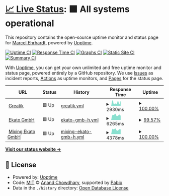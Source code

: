# [📈 Live Status](https://c0dem0re.github.io/greatik-uptime): <!--live status--> **🟩 All systems operational**

This repository contains the open-source uptime monitor and status page for [Marcel Ehrhardt](https://www.greatik.de), powered by [Upptime](https://github.com/upptime/upptime).

[![Uptime CI](https://github.com/c0dem0re/greatik-uptime/workflows/Uptime%20CI/badge.svg)](https://github.com/c0dem0re/greatik-uptime/actions?query=workflow%3A%22Uptime+CI%22)
[![Response Time CI](https://github.com/c0dem0re/greatik-uptime/workflows/Response%20Time%20CI/badge.svg)](https://github.com/c0dem0re/greatik-uptime/actions?query=workflow%3A%22Response+Time+CI%22)
[![Graphs CI](https://github.com/c0dem0re/greatik-uptime/workflows/Graphs%20CI/badge.svg)](https://github.com/c0dem0re/greatik-uptime/actions?query=workflow%3A%22Graphs+CI%22)
[![Static Site CI](https://github.com/c0dem0re/greatik-uptime/workflows/Static%20Site%20CI/badge.svg)](https://github.com/c0dem0re/greatik-uptime/actions?query=workflow%3A%22Static+Site+CI%22)
[![Summary CI](https://github.com/c0dem0re/greatik-uptime/workflows/Summary%20CI/badge.svg)](https://github.com/c0dem0re/greatik-uptime/actions?query=workflow%3A%22Summary+CI%22)

With [Upptime](https://upptime.js.org), you can get your own unlimited and free uptime monitor and status page, powered entirely by a GitHub repository. We use [Issues](https://github.com/c0dem0re/greatik-uptime/issues) as incident reports, [Actions](https://github.com/c0dem0re/greatik-uptime/actions) as uptime monitors, and [Pages](https://c0dem0re.github.io/greatik-uptime) for the status page.

<!--start: status pages-->
<!-- This summary is generated by Upptime (https://github.com/upptime/upptime) -->
<!-- Do not edit this manually, your changes will be overwritten -->
<!-- prettier-ignore -->
| URL | Status | History | Response Time | Uptime |
| --- | ------ | ------- | ------------- | ------ |
| <img alt="" src="https://icons.duckduckgo.com/ip3/www.greatik.de.ico" height="13"> [Greatik](https://www.greatik.de) | 🟩 Up | [greatik.yml](https://github.com/c0dem0re/greatik-uptime/commits/HEAD/history/greatik.yml) | <details><summary><img alt="Response time graph" src="./graphs/greatik/response-time-week.png" height="20"> 2930ms</summary><br><a href="https://c0dem0re.github.io/greatik-uptime/history/greatik"><img alt="Response time 2711" src="https://img.shields.io/endpoint?url=https%3A%2F%2Fraw.githubusercontent.com%2Fc0dem0re%2Fgreatik-uptime%2FHEAD%2Fapi%2Fgreatik%2Fresponse-time.json"></a><br><a href="https://c0dem0re.github.io/greatik-uptime/history/greatik"><img alt="24-hour response time 4676" src="https://img.shields.io/endpoint?url=https%3A%2F%2Fraw.githubusercontent.com%2Fc0dem0re%2Fgreatik-uptime%2FHEAD%2Fapi%2Fgreatik%2Fresponse-time-day.json"></a><br><a href="https://c0dem0re.github.io/greatik-uptime/history/greatik"><img alt="7-day response time 2930" src="https://img.shields.io/endpoint?url=https%3A%2F%2Fraw.githubusercontent.com%2Fc0dem0re%2Fgreatik-uptime%2FHEAD%2Fapi%2Fgreatik%2Fresponse-time-week.json"></a><br><a href="https://c0dem0re.github.io/greatik-uptime/history/greatik"><img alt="30-day response time 2711" src="https://img.shields.io/endpoint?url=https%3A%2F%2Fraw.githubusercontent.com%2Fc0dem0re%2Fgreatik-uptime%2FHEAD%2Fapi%2Fgreatik%2Fresponse-time-month.json"></a><br><a href="https://c0dem0re.github.io/greatik-uptime/history/greatik"><img alt="1-year response time 2711" src="https://img.shields.io/endpoint?url=https%3A%2F%2Fraw.githubusercontent.com%2Fc0dem0re%2Fgreatik-uptime%2FHEAD%2Fapi%2Fgreatik%2Fresponse-time-year.json"></a></details> | <details><summary><a href="https://c0dem0re.github.io/greatik-uptime/history/greatik">100.00%</a></summary><a href="https://c0dem0re.github.io/greatik-uptime/history/greatik"><img alt="All-time uptime 99.90%" src="https://img.shields.io/endpoint?url=https%3A%2F%2Fraw.githubusercontent.com%2Fc0dem0re%2Fgreatik-uptime%2FHEAD%2Fapi%2Fgreatik%2Fuptime.json"></a><br><a href="https://c0dem0re.github.io/greatik-uptime/history/greatik"><img alt="24-hour uptime 100.00%" src="https://img.shields.io/endpoint?url=https%3A%2F%2Fraw.githubusercontent.com%2Fc0dem0re%2Fgreatik-uptime%2FHEAD%2Fapi%2Fgreatik%2Fuptime-day.json"></a><br><a href="https://c0dem0re.github.io/greatik-uptime/history/greatik"><img alt="7-day uptime 100.00%" src="https://img.shields.io/endpoint?url=https%3A%2F%2Fraw.githubusercontent.com%2Fc0dem0re%2Fgreatik-uptime%2FHEAD%2Fapi%2Fgreatik%2Fuptime-week.json"></a><br><a href="https://c0dem0re.github.io/greatik-uptime/history/greatik"><img alt="30-day uptime 99.90%" src="https://img.shields.io/endpoint?url=https%3A%2F%2Fraw.githubusercontent.com%2Fc0dem0re%2Fgreatik-uptime%2FHEAD%2Fapi%2Fgreatik%2Fuptime-month.json"></a><br><a href="https://c0dem0re.github.io/greatik-uptime/history/greatik"><img alt="1-year uptime 99.90%" src="https://img.shields.io/endpoint?url=https%3A%2F%2Fraw.githubusercontent.com%2Fc0dem0re%2Fgreatik-uptime%2FHEAD%2Fapi%2Fgreatik%2Fuptime-year.json"></a></details>
| <img alt="" src="https://icons.duckduckgo.com/ip3/www.ekato.com.ico" height="13"> [Ekato GmbH](https://www.ekato.com) | 🟩 Up | [ekato-gmb-h.yml](https://github.com/c0dem0re/greatik-uptime/commits/HEAD/history/ekato-gmb-h.yml) | <details><summary><img alt="Response time graph" src="./graphs/ekato-gmb-h/response-time-week.png" height="20"> 6265ms</summary><br><a href="https://c0dem0re.github.io/greatik-uptime/history/ekato-gmb-h"><img alt="Response time 6200" src="https://img.shields.io/endpoint?url=https%3A%2F%2Fraw.githubusercontent.com%2Fc0dem0re%2Fgreatik-uptime%2FHEAD%2Fapi%2Fekato-gmb-h%2Fresponse-time.json"></a><br><a href="https://c0dem0re.github.io/greatik-uptime/history/ekato-gmb-h"><img alt="24-hour response time 6310" src="https://img.shields.io/endpoint?url=https%3A%2F%2Fraw.githubusercontent.com%2Fc0dem0re%2Fgreatik-uptime%2FHEAD%2Fapi%2Fekato-gmb-h%2Fresponse-time-day.json"></a><br><a href="https://c0dem0re.github.io/greatik-uptime/history/ekato-gmb-h"><img alt="7-day response time 6265" src="https://img.shields.io/endpoint?url=https%3A%2F%2Fraw.githubusercontent.com%2Fc0dem0re%2Fgreatik-uptime%2FHEAD%2Fapi%2Fekato-gmb-h%2Fresponse-time-week.json"></a><br><a href="https://c0dem0re.github.io/greatik-uptime/history/ekato-gmb-h"><img alt="30-day response time 6200" src="https://img.shields.io/endpoint?url=https%3A%2F%2Fraw.githubusercontent.com%2Fc0dem0re%2Fgreatik-uptime%2FHEAD%2Fapi%2Fekato-gmb-h%2Fresponse-time-month.json"></a><br><a href="https://c0dem0re.github.io/greatik-uptime/history/ekato-gmb-h"><img alt="1-year response time 6200" src="https://img.shields.io/endpoint?url=https%3A%2F%2Fraw.githubusercontent.com%2Fc0dem0re%2Fgreatik-uptime%2FHEAD%2Fapi%2Fekato-gmb-h%2Fresponse-time-year.json"></a></details> | <details><summary><a href="https://c0dem0re.github.io/greatik-uptime/history/ekato-gmb-h">99.57%</a></summary><a href="https://c0dem0re.github.io/greatik-uptime/history/ekato-gmb-h"><img alt="All-time uptime 99.71%" src="https://img.shields.io/endpoint?url=https%3A%2F%2Fraw.githubusercontent.com%2Fc0dem0re%2Fgreatik-uptime%2FHEAD%2Fapi%2Fekato-gmb-h%2Fuptime.json"></a><br><a href="https://c0dem0re.github.io/greatik-uptime/history/ekato-gmb-h"><img alt="24-hour uptime 96.97%" src="https://img.shields.io/endpoint?url=https%3A%2F%2Fraw.githubusercontent.com%2Fc0dem0re%2Fgreatik-uptime%2FHEAD%2Fapi%2Fekato-gmb-h%2Fuptime-day.json"></a><br><a href="https://c0dem0re.github.io/greatik-uptime/history/ekato-gmb-h"><img alt="7-day uptime 99.57%" src="https://img.shields.io/endpoint?url=https%3A%2F%2Fraw.githubusercontent.com%2Fc0dem0re%2Fgreatik-uptime%2FHEAD%2Fapi%2Fekato-gmb-h%2Fuptime-week.json"></a><br><a href="https://c0dem0re.github.io/greatik-uptime/history/ekato-gmb-h"><img alt="30-day uptime 99.71%" src="https://img.shields.io/endpoint?url=https%3A%2F%2Fraw.githubusercontent.com%2Fc0dem0re%2Fgreatik-uptime%2FHEAD%2Fapi%2Fekato-gmb-h%2Fuptime-month.json"></a><br><a href="https://c0dem0re.github.io/greatik-uptime/history/ekato-gmb-h"><img alt="1-year uptime 99.71%" src="https://img.shields.io/endpoint?url=https%3A%2F%2Fraw.githubusercontent.com%2Fc0dem0re%2Fgreatik-uptime%2FHEAD%2Fapi%2Fekato-gmb-h%2Fuptime-year.json"></a></details>
| <img alt="" src="https://icons.duckduckgo.com/ip3/mixing.ekato.com.ico" height="13"> [Mixing Ekato GmbH](https://mixing.ekato.com) | 🟩 Up | [mixing-ekato-gmb-h.yml](https://github.com/c0dem0re/greatik-uptime/commits/HEAD/history/mixing-ekato-gmb-h.yml) | <details><summary><img alt="Response time graph" src="./graphs/mixing-ekato-gmb-h/response-time-week.png" height="20"> 4378ms</summary><br><a href="https://c0dem0re.github.io/greatik-uptime/history/mixing-ekato-gmb-h"><img alt="Response time 4634" src="https://img.shields.io/endpoint?url=https%3A%2F%2Fraw.githubusercontent.com%2Fc0dem0re%2Fgreatik-uptime%2FHEAD%2Fapi%2Fmixing-ekato-gmb-h%2Fresponse-time.json"></a><br><a href="https://c0dem0re.github.io/greatik-uptime/history/mixing-ekato-gmb-h"><img alt="24-hour response time 4535" src="https://img.shields.io/endpoint?url=https%3A%2F%2Fraw.githubusercontent.com%2Fc0dem0re%2Fgreatik-uptime%2FHEAD%2Fapi%2Fmixing-ekato-gmb-h%2Fresponse-time-day.json"></a><br><a href="https://c0dem0re.github.io/greatik-uptime/history/mixing-ekato-gmb-h"><img alt="7-day response time 4378" src="https://img.shields.io/endpoint?url=https%3A%2F%2Fraw.githubusercontent.com%2Fc0dem0re%2Fgreatik-uptime%2FHEAD%2Fapi%2Fmixing-ekato-gmb-h%2Fresponse-time-week.json"></a><br><a href="https://c0dem0re.github.io/greatik-uptime/history/mixing-ekato-gmb-h"><img alt="30-day response time 4634" src="https://img.shields.io/endpoint?url=https%3A%2F%2Fraw.githubusercontent.com%2Fc0dem0re%2Fgreatik-uptime%2FHEAD%2Fapi%2Fmixing-ekato-gmb-h%2Fresponse-time-month.json"></a><br><a href="https://c0dem0re.github.io/greatik-uptime/history/mixing-ekato-gmb-h"><img alt="1-year response time 4634" src="https://img.shields.io/endpoint?url=https%3A%2F%2Fraw.githubusercontent.com%2Fc0dem0re%2Fgreatik-uptime%2FHEAD%2Fapi%2Fmixing-ekato-gmb-h%2Fresponse-time-year.json"></a></details> | <details><summary><a href="https://c0dem0re.github.io/greatik-uptime/history/mixing-ekato-gmb-h">100.00%</a></summary><a href="https://c0dem0re.github.io/greatik-uptime/history/mixing-ekato-gmb-h"><img alt="All-time uptime 100.00%" src="https://img.shields.io/endpoint?url=https%3A%2F%2Fraw.githubusercontent.com%2Fc0dem0re%2Fgreatik-uptime%2FHEAD%2Fapi%2Fmixing-ekato-gmb-h%2Fuptime.json"></a><br><a href="https://c0dem0re.github.io/greatik-uptime/history/mixing-ekato-gmb-h"><img alt="24-hour uptime 100.00%" src="https://img.shields.io/endpoint?url=https%3A%2F%2Fraw.githubusercontent.com%2Fc0dem0re%2Fgreatik-uptime%2FHEAD%2Fapi%2Fmixing-ekato-gmb-h%2Fuptime-day.json"></a><br><a href="https://c0dem0re.github.io/greatik-uptime/history/mixing-ekato-gmb-h"><img alt="7-day uptime 100.00%" src="https://img.shields.io/endpoint?url=https%3A%2F%2Fraw.githubusercontent.com%2Fc0dem0re%2Fgreatik-uptime%2FHEAD%2Fapi%2Fmixing-ekato-gmb-h%2Fuptime-week.json"></a><br><a href="https://c0dem0re.github.io/greatik-uptime/history/mixing-ekato-gmb-h"><img alt="30-day uptime 100.00%" src="https://img.shields.io/endpoint?url=https%3A%2F%2Fraw.githubusercontent.com%2Fc0dem0re%2Fgreatik-uptime%2FHEAD%2Fapi%2Fmixing-ekato-gmb-h%2Fuptime-month.json"></a><br><a href="https://c0dem0re.github.io/greatik-uptime/history/mixing-ekato-gmb-h"><img alt="1-year uptime 100.00%" src="https://img.shields.io/endpoint?url=https%3A%2F%2Fraw.githubusercontent.com%2Fc0dem0re%2Fgreatik-uptime%2FHEAD%2Fapi%2Fmixing-ekato-gmb-h%2Fuptime-year.json"></a></details>

<!--end: status pages-->

[**Visit our status website →**](https://c0dem0re.github.io/greatik-uptime)

## 📄 License

- Powered by: [Upptime](https://github.com/upptime/upptime)
- Code: [MIT](./LICENSE) © [Anand Chowdhary](https://anandchowdhary.com), supported by [Pabio](https://pabio.com)
- Data in the `./history` directory: [Open Database License](https://opendatacommons.org/licenses/odbl/1-0/)
